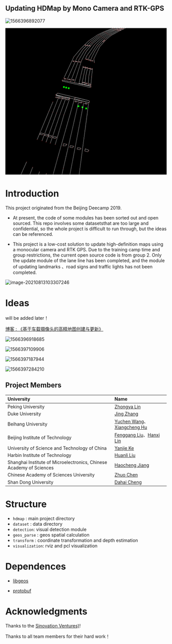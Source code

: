 ## Updating HDMap by Mono Camera and RTK-GPS

![1566396892077](http://xchu.net/2019/08/21/Deecamp%E9%A1%B9%E7%9B%AE%E6%A6%82%E8%BF%B0/1566396892077.png)

![image-20220602105039224](README/image-20220602105039224.png)

# Introduction 

This project originated from the Beijing Deecamp 2019. 

- At present, the code of some modules has been sorted out and open sourced. This repo involves some datasetsthat are too large and confidential, so the whole project is difficult to run through, but the ideas can be referenced.

- This project is a low-cost solution to update high-definition maps using a monocular camera  and RTK GPS. Due to the training camp time and group restrictions, the current open source code is  from group 2.  Only the update module of the lane line has been completed, and the module of updating landmarks 、road signs and traffic lights has not been completed. 

![image-20210813103307246](visualization/README/res.gif)

# Ideas

will be added later！

[博客 : 《基于车载摄像头的高精地图创建与更新》](http://www.xchu.net/2019/08/21/Deecamp%E9%A1%B9%E7%9B%AE%E6%A6%82%E8%BF%B0/)

![1566396918685](http://xchu.net/2019/08/21/Deecamp%E9%A1%B9%E7%9B%AE%E6%A6%82%E8%BF%B0/1566396918685.png)

![1566397109906](http://xchu.net/2019/08/21/Deecamp%E9%A1%B9%E7%9B%AE%E6%A6%82%E8%BF%B0/1566397109906.png)

![1566397187944](http://xchu.net/2019/08/21/Deecamp%E9%A1%B9%E7%9B%AE%E6%A6%82%E8%BF%B0/1566397187944.png)

![1566397284210](http://xchu.net/2019/08/21/Deecamp%E9%A1%B9%E7%9B%AE%E6%A6%82%E8%BF%B0/1566397284210.png)

## Project Members

| University                                                   | Name                                                         |
| :----------------------------------------------------------- | :----------------------------------------------------------- |
| Peking University                                            | [Zhongya Lin](https://github.com/daniallin)                  |
| Duke University                                              | [Jing Zhang](https://github.com/zhangjing1997)               |
| Beihang University                                           | [Yuchen Wang](https://github.com/yohoochen)、[Xiangcheng Hu](https://github.com/JokerJohn) |
| Beijing Institute of Technology                              | [Fenggang Liu](https://github.com/LiuFG)、[Hanxi Lin]()      |
| University of Science and Technology of China                | [Yanjie Ke](https://github.com/USTC-Keyanjie)                |
| Harbin Institute of Technology                               | [Huanli Liu]()                                               |
| Shanghai Institute of Microelectronics, Chinese Academy of Sciences | [Haocheng Jiang](https://github.com/jhch1995)                |
| Chinese Academy of Sciences University                       | [Zhuo Chen]()                                                |
| Shan Dong University                                         | [Dahai Cheng](https://github.com/DaHaiHuha)                  |

# Structure

- `hdmap` : main project directory
- `dataset` : data directory
- `detection`: visual detection module
- `geos_parse` : geos spatial calculation
- `transform` : coordinate transformation and depth estimation
- `visualization`: rviz and pcl visualization

# Dependences

- [libgeos](https://github.com/libgeos/geos.git)

- [protobuf](https://github.com/protocolbuffers/protobuf.git)

# Acknowledgments

Thanks to the  [Sinovation Ventures)](https://www.chuangxin.com/)!

Thanks to all team members for their hard work！
